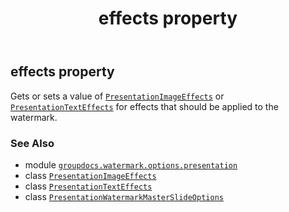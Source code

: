 ﻿---
title: effects property
second_title: GroupDocs.Watermark for Python via .NET API References
description: 
type: docs
url: /python-net/groupdocs.watermark.options.presentation/presentationwatermarkmasterslideoptions/effects/
is_root: false
weight: 50
---

## effects property


Gets or sets a value of [`PresentationImageEffects`](/watermark/python-net/groupdocs.watermark.options.presentation/presentationimageeffects) or
[`PresentationTextEffects`](/watermark/python-net/groupdocs.watermark.options.presentation/presentationtexteffects) for effects that should be applied to the watermark.

### See Also
* module [`groupdocs.watermark.options.presentation`](../../)
* class [`PresentationImageEffects`](/watermark/python-net/groupdocs.watermark.options.presentation/presentationimageeffects)
* class [`PresentationTextEffects`](/watermark/python-net/groupdocs.watermark.options.presentation/presentationtexteffects)
* class [`PresentationWatermarkMasterSlideOptions`](/watermark/python-net/groupdocs.watermark.options.presentation/presentationwatermarkmasterslideoptions)
